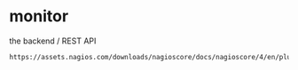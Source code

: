 # monitor
the backend / REST API

```
https://assets.nagios.com/downloads/nagioscore/docs/nagioscore/4/en/pluginapi.html
```
